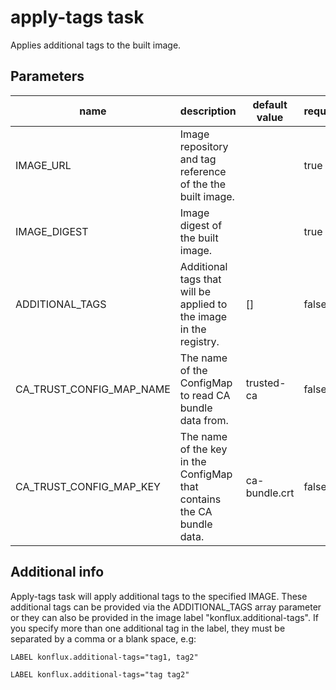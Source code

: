 # apply-tags task

Applies additional tags to the built image.

## Parameters
|name|description|default value|required|
|---|---|---|---|
|IMAGE_URL|Image repository and tag reference of the the built image.||true|
|IMAGE_DIGEST|Image digest of the built image.||true|
|ADDITIONAL_TAGS|Additional tags that will be applied to the image in the registry.|[]|false|
|CA_TRUST_CONFIG_MAP_NAME|The name of the ConfigMap to read CA bundle data from.|trusted-ca|false|
|CA_TRUST_CONFIG_MAP_KEY|The name of the key in the ConfigMap that contains the CA bundle data.|ca-bundle.crt|false|


## Additional info
Apply-tags task will apply additional tags to the specified IMAGE. These additional tags can be provided via the ADDITIONAL_TAGS array parameter or they can also be provided in the image label "konflux.additional-tags". If you specify more than one additional tag in the label, they must be separated by a comma or a blank space, e.g:

```
LABEL konflux.additional-tags="tag1, tag2"
```
```
LABEL konflux.additional-tags="tag tag2"
```
